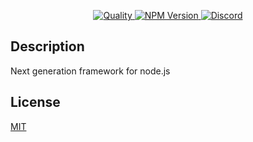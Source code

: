 <p align="center">
<a href="https://github.com/artisanjs/artisan/actions" target="_blank">
<img src="https://img.shields.io/github/workflow/status/artisanjs/artisan/quality/master?color=24292e&label=Quality&logo=github&logoColor=fff" alt="Quality">
</a>

<a href="https://npmjs.com/org/artisanjs" target="_blank">
<img src="https://img.shields.io/npm/v/@artisanjs/core.svg?color=limegreen&label=NPM+Version&logo=npm&logoColor=fff" alt="NPM Version" />
</a>

<a href="https://discord.gg/u993VxP" target="_blank">
<img src="https://img.shields.io/discord/756274698202906797.svg?color=7389d8&label=Discord&logo=discord&logoColor=fff" alt="Discord" />
</a>
</p>

## Description
Next generation framework for node.js

## License
[MIT](LICENSE)
